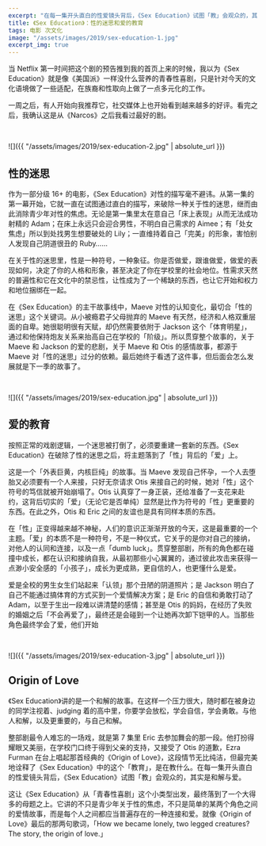 ```yaml
---
excerpt: "在每一集开头直白的性爱镜头背后，《Sex Education》试图「教」会观众的，其实是和解与爱。"
title: 《Sex Education》：性的迷思和爱的教育
tags: 电影 次文化
image: "/assets/images/2019/sex-education-1.jpg"
excerpt_img: true
---
```


当 Netflix 第一时间把这个剧的预告推到我的首页上来的时候，我以为《Sex Education》就是像《美国派》一样没什么营养的青春性喜剧，只是针对今天的文化语境做了一些适配，在族裔和性取向上做了一点多元化的工作。

一周之后，有人开始向我推荐它，社交媒体上也开始看到越来越多的好评。看完之后，我确认这是从《Narcos》之后我看过最好的剧。

<br>

![]({{ "/assets/images/2019/sex-education-2.jpg" | absolute_url }})
## 性的迷思
作为一部分级 16+ 的电影，《Sex Education》对性的描写毫不避讳。从第一集的第一幕开始，它就一直在试图通过直白的描写，来破除一种关于性的迷思，继而由此消除青少年对性的焦虑。无论是第一集里太在意自己「床上表现」从而无法成功射精的 Adam；在床上永远只会迎合男性，不明白自己需求的 Aimee；有「处女焦虑」所以到处找男生想要破处的 Lily；一直维持着自己「完美」的形象，害怕别人发现自己阴道很丑的 Ruby……

在关于性的迷思里，性是一种符号，一种象征。你是否做爱，跟谁做爱，做爱的表现如何，决定了你的人格和形象，甚至决定了你在学校里的社会地位。性需求天然的普遍性和它在文化中的禁忌性，让性成为了一个稀缺的东西，也让它开始和权力和地位捆绑在一起。

在《Sex Education》的主干故事线中，Maeve 对性的认知变化，最切合「性的迷思」这个关键词。从小被瘾君子父母抛弃的 Maeve 有天然，经济和人格双重层面的自卑。她很聪明很有天赋，却仍然需要依附于 Jackson 这个「体育明星」，通过和他保持炮友关系来抬高自己在学校的「阶级」。所以贯穿整个故事的，关于 Maeve 和 Jackson 的爱的悲剧，关于 Maeve 和 Otis 的感情故事，都源于 Maeve 对「性的迷思」过分的依赖。最后她终于看透了这件事，但后面会怎么发展就是下一季的故事了。

<br>

![]({{ "/assets/images/2019/sex-education.jpg" | absolute_url }})
## 爱的教育
按照正常的戏剧逻辑，一个迷思被打倒了，必须要重建一套新的东西。《Sex Education》在破除了性的迷思之后，将主题落到了「性」背后的「爱」上。

这是一个「外表巨黄，内核巨纯」的故事。当 Maeve 发现自己怀孕，一个人去堕胎又必须要有一个人来接，只好无奈请求 Otis 来接自己的时候，她对「性」这个符号的笃信就被开始崩塌了。Otis 认真穿了一身正装，还给准备了一支花来赴约，这背后切实的「爱」（无论它是否单纯）显然是比作为符号的「性」更重要的东西。在此之外，Otis 和 Eric 之间的友谊也是具有同样本质的东西。

在「性」正变得越来越不神秘，人们的意识正渐渐开放的今天，这是最重要的一个主题。「爱」的本质不是一种符号，不是一种仪式，它关乎的是你对自己的接纳，对他人的认同和连接，以及一点「dumb luck」。贯穿整部剧，所有的角色都在碰撞中成长，都在认识和接纳自我，从最初那些小心翼翼的，通过彼此攻击来获得一点渺小安全感的「小孩子」，成长为更成熟，更自信的人，也更懂什么是爱。

爱是全校的男生女生们站起来「认领」那个丑陋的阴道照片；是 Jackson 明白了自己不能通过搞体育的方式买到一个爱情解决方案；是 Eric 的自信和勇敢打动了 Adam，以至于生出一段难以讲清楚的感情；甚至是 Otis 的妈妈，在经历了失败的婚姻之后「不会再爱了」，最终还是会碰到一个让她再次卸下铠甲的人。当那些角色最终学会了爱，他们开始

<br>

![]({{ "/assets/images/2019/sex-education-3.jpg" | absolute_url }})
## Origin of Love
《Sex Education》讲的是一个和解的故事。在这样一个压力很大，随时都在被身边的同学注视着、judging 着的高中里，你要学会放松，学会自信，学会勇敢。与他人和解，以及更重要的，与自己和解。

整部剧最令人难忘的一场戏，就是第 7 集里 Eric 去参加舞会的那一段。他打扮得耀眼又美丽，在学校门口终于得到父亲的支持，又接受了 Otis 的道歉，Ezra Furman 在台上唱起那首经典的《Origin of Love》，这段情节无比纯洁，但最完美地诠释了《Sex Education》中的这个「教育」，是在教什么。在每一集开头直白的性爱镜头背后，《Sex Education》试图「教」会观众的，其实是和解与爱。

这让《Sex Education》从「青春性喜剧」这个小类型出发，最终落到了一个大得多的母题之上。它讲的不只是青少年关于性的焦虑，不只是简单的某两个角色之间的爱情故事，而是每个人之间都应当普遍存在的一种连接和爱。就像《Origin of Love》最后的那两句歌词，「How we became lonely, two legged creatures? The story, the origin of love.」